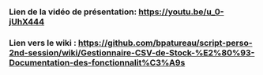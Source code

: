 ### Lien de la vidéo de présentation: https://youtu.be/u_0-jUhX444

### Lien vers le wiki : https://github.com/bpatureau/script-perso-2nd-session/wiki/Gestionnaire-CSV-de-Stock-%E2%80%93-Documentation-des-fonctionnalit%C3%A9s
